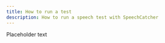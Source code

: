 ```yaml
---
title: How to run a test
description: How to run a speech test with SpeechCatcher
---
```


Placeholder text
